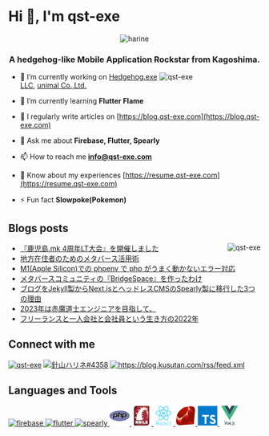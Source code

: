 <h1>Hi 👋, I'm qst-exe</h1>

<p align="center">
  <img src="https://github.com/qst-exe/qst-exe/blob/main/hedgehog.gif?raw=true" alt="harine"/>
</p>

<h3 align="center">A hedgehog-like Mobile Application Rockstar from Kagoshima.</h3>

<p><img align="right" width="40%" src="https://github-readme-stats.vercel.app/api?username=qst-exe&theme=vue&show_icons=true&locale=en&count_private=true" alt="qst-exe" /></p>

- 🏢 I’m currently working on [Hedgehog.exe LLC](https://hhg-exe.jp/), [unimal Co.,Ltd.](https://unimal.jp/)

- 🌱 I’m currently learning **Flutter Flame**

- 📝 I regularly write articles on [https://blog.qst-exe.com](https://blog.qst-exe.com)

- 💬 Ask me about **Firebase, Flutter, Spearly**

- 📫 How to reach me **info@qst-exe.com**

- 📄 Know about my experiences [https://resume.qst-exe.com](https://resume.qst-exe.com)

- ⚡ Fun fact **Slowpoke(Pokemon)**

## Blogs posts

<p><img align="right" src="https://github-readme-stats.vercel.app/api/top-langs?username=qst-exe&theme=vue&show_icons=true&locale=en&layout=compact&count_private=true&hide=html,blade,css" alt="qst-exe" /></p>

<!-- BLOG-POST-LIST:START -->
- [『鹿児島.mk 4周年LT大会』を開催しました](https://blog.qst-exe.com/articles/c-1D05XEH87KWI3ZaUGRPQ)
- [地方在住者のためのメタバース活用術](https://blog.qst-exe.com/articles/c-kfwarVlot0gQjMqR7HZh)
- [M1&lpar;Apple Silicon&rpar;での phpenv で php がうまく動かないエラー対応](https://zenn.dev/qst/articles/ce3011cd6a9a7c)
- [メタバースコミュニティの『BridgeSpace』を作ったわけ](https://blog.qst-exe.com/articles/c-VF08wpl1qoJk3tSiD2LK)
- [ブログをJekyll製からNext.jsとヘッドレスCMSのSpearly製に移行した3つの理由](https://blog.qst-exe.com/articles/c-C1bEfmnHDx7MSJ2UI5ho)
- [2023年は赤魔道士エンジニアを目指して、](https://blog.qst-exe.com/articles/c-VW9Q1Azm6T23Eb5HaUtX)
- [フリーランスと一人会社と会社員という生き方の2022年](https://blog.qst-exe.com/articles/c-cx3JqEGMAzZv9KVn0pNT)
<!-- BLOG-POST-LIST:END -->

## Connect with me

<p align="left">
<a href="https://twitter.com/qst-exe" target="blank"><img align="center" src="https://raw.githubusercontent.com/rahuldkjain/github-profile-readme-generator/master/src/images/icons/Social/twitter.svg" alt="qst-exe" height="30" width="40" /></a>
<a href="https://discord.gg/針山ハリネ#4358" target="blank"><img align="center" src="https://raw.githubusercontent.com/rahuldkjain/github-profile-readme-generator/master/src/images/icons/Social/discord.svg" alt="針山ハリネ#4358" height="30" width="40" /></a>
<a href="https://blog.kusutan.com/rss/feed.xml" target="blank"><img align="center" src="https://raw.githubusercontent.com/rahuldkjain/github-profile-readme-generator/master/src/images/icons/Social/rss.svg" alt="https://blog.kusutan.com/rss/feed.xml" height="30" width="40" /></a>
</p>

## Languages and Tools
<p align="left">
  <a href="https://firebase.google.com/" target="_blank" rel="noreferrer">
    <img src="https://www.vectorlogo.zone/logos/firebase/firebase-icon.svg" alt="firebase" width="40" height="40"/>
  </a>
  <a href="https://flutter.dev" target="_blank" rel="noreferrer">
    <img src="https://www.vectorlogo.zone/logos/flutterio/flutterio-icon.svg" alt="flutter" width="40" height="40"/>
  </a>
  <a href="https://cms.spearly.com/" target="_blank" rel="noreferrer">
    <img src="https://user-images.githubusercontent.com/7909367/189430722-7d2fdd4f-1776-4264-bb20-152f94e4516a.jpg" alt="spearly" width="40" height="40"/>
  </a>
  <a href="https://www.php.net" target="_blank" rel="noreferrer">
    <img src="https://raw.githubusercontent.com/devicons/devicon/master/icons/php/php-original.svg" alt="php" width="40" height="40"/>
  </a>
  <a href="https://rubyonrails.org" target="_blank" rel="noreferrer">
    <img src="https://raw.githubusercontent.com/devicons/devicon/master/icons/rails/rails-original-wordmark.svg" alt="rails" width="40" height="40"/>
  </a>
  <a href="https://reactjs.org/" target="_blank" rel="noreferrer">
    <img src="https://raw.githubusercontent.com/devicons/devicon/master/icons/react/react-original-wordmark.svg" alt="react" width="40" height="40"/>
  </a>
  <a href="https://www.ruby-lang.org/en/" target="_blank" rel="noreferrer">
    <img src="https://raw.githubusercontent.com/devicons/devicon/master/icons/ruby/ruby-original.svg" alt="ruby" width="40" height="40"/>
  </a>
  <a href="https://www.typescriptlang.org/" target="_blank" rel="noreferrer">
    <img src="https://raw.githubusercontent.com/devicons/devicon/master/icons/typescript/typescript-original.svg" alt="typescript" width="40" height="40"/>
  </a>
  <a href="https://vuejs.org/" target="_blank" rel="noreferrer">
    <img src="https://raw.githubusercontent.com/devicons/devicon/master/icons/vuejs/vuejs-original-wordmark.svg" alt="vuejs" width="40" height="40"/>
  </a>
</p>


<!--
**qst-exe/qst-exe** is a ✨ _special_ ✨ repository because its `README.md` (this file) appears on your GitHub profile.

Here are some ideas to get you started:

- 🔭 I’m currently working on ...
- 🌱 I’m currently learning ...
- 👯 I’m looking to collaborate on ...
- 🤔 I’m looking for help with ...
- 💬 Ask me about ...
- 📫 How to reach me: ...
- 😄 Pronouns: ...
- ⚡ Fun fact: ...
-->
